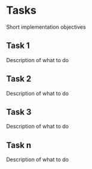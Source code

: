 # Tasks
Short implementation objectives

## Task 1
Description of what to do

## Task 2
Description of what to do

## Task 3
Description of what to do

## Task n
Description of what to do
